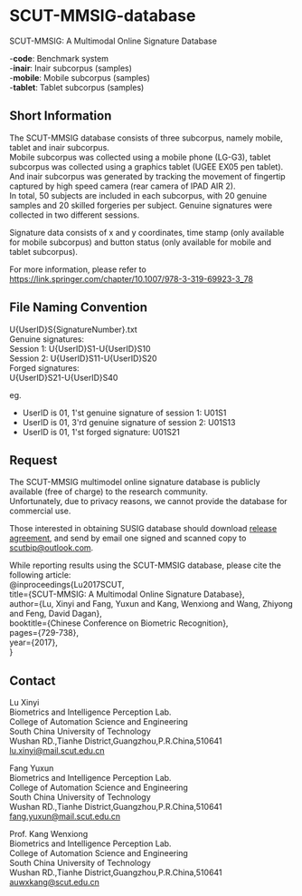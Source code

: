 # SCUT-MMSIG-database
SCUT-MMSIG: A Multimodal Online Signature Database

-__code__: Benchmark system  
-__inair__: Inair subcorpus (samples)  
-__mobile__: Mobile subcorpus (samples)  
-__tablet__: Tablet subcorpus (samples)  

## Short Information
The SCUT-MMSIG database consists of three subcorpus, namely mobile, tablet and inair subcorpus.  
Mobile subcorpus was collected using a mobile phone (LG-G3), tablet subcorpus was collected using a graphics tablet (UGEE EX05 pen tablet). And inair subcorpus was generated by tracking the movement of fingertip captured by high speed camera (rear camera of IPAD AIR 2).   
In total, 50 subjects are included in each subcorpus, with 20 genuine samples and 20 skilled forgeries per subject. Genuine signatures were collected in two different sessions.

Signature data consists of x and y coordinates, time stamp (only available for mobile subcorpus) and button status (only available for mobile and tablet subcorpus).

For more information, please refer to https://link.springer.com/chapter/10.1007/978-3-319-69923-3_78

## File Naming Convention
U{UserID}S{SignatureNumber}.txt  
Genuine signatures:  
Session 1: U{UserID}S1-U{UserID}S10  
Session 2: U{UserID}S11-U{UserID}S20  
Forged signatures:  
U{UserID}S21-U{UserID}S40

eg.  
- UserID is 01, 1'st genuine signature of session 1: U01S1
- UserID is 01, 3'rd genuine signature of session 2: U01S13
- UserID is 01, 1'st forged signature: U01S21

## Request
The SCUT-MMSIG multimodel online signature database is publicly available (free of charge) to the research community.  
Unfortunately, due to privacy reasons, we cannot provide the database for commercial use.

Those interested in obtaining SUSIG database should download [release agreement](https://github.com/ethanyxfang/SCUT-MMSIG-database/blob/master/SCUT-MMSIG%20Database%20Release%20Agreement.pdf), and send by email one signed and scanned copy to scutbip@outlook.com.

While reporting results using the SCUT-MMSIG database, please cite the following article:  
@inproceedings{Lu2017SCUT,  
  title={SCUT-MMSIG: A Multimodal Online Signature Database},  
  author={Lu, Xinyi and Fang, Yuxun and Kang, Wenxiong and Wang, Zhiyong and Feng, David Dagan},  
  booktitle={Chinese Conference on Biometric Recognition},  
  pages={729-738},  
  year={2017},  
}

## Contact
Lu Xinyi  
Biometrics and Intelligence Perception Lab.  
College of Automation Science and Engineering  
South China University of Technology  
Wushan RD.,Tianhe District,Guangzhou,P.R.China,510641  
lu.xinyi@mail.scut.edu.cn  

Fang Yuxun  
Biometrics and Intelligence Perception Lab.  
College of Automation Science and Engineering  
South China University of Technology  
Wushan RD.,Tianhe District,Guangzhou,P.R.China,510641  
fang.yuxun@mail.scut.edu.cn  

Prof. Kang Wenxiong  
Biometrics and Intelligence Perception Lab.  
College of Automation Science and Engineering  
South China University of Technology  
Wushan RD.,Tianhe District,Guangzhou,P.R.China,510641  
auwxkang@scut.edu.cn

